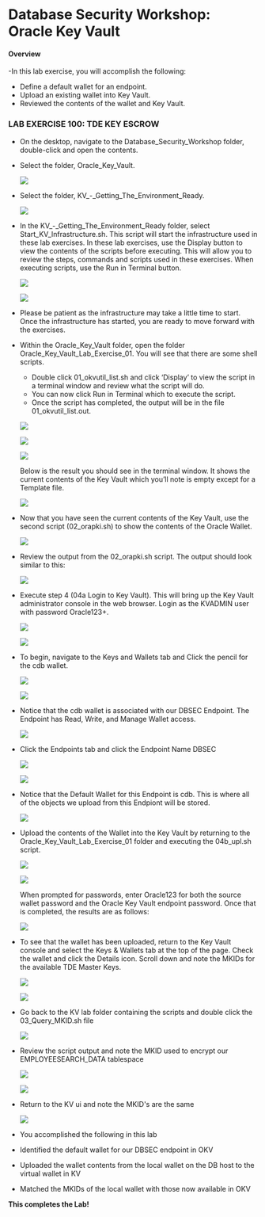 # Database Security Workshop: Oracle Key Vault

#### Overview

-In this lab exercise, you will accomplish the following:
 - Define a default wallet for an endpoint.
 - Upload an existing wallet into Key Vault.
 - Reviewed the contents of the wallet and Key Vault. 

### LAB EXERCISE 100: TDE KEY ESCROW

- On the desktop, navigate to the Database_Security_Workshop folder, double-click and open the contents. 

- Select the folder, Oracle_Key_Vault.

  ![](images/201.png)

- Select the folder, KV_-_Getting_The_Environment_Ready.  

  ![](images/202.png)

- In the KV_-_Getting_The_Environment_Ready folder, select Start_KV_Infrastructure.sh.  This script will start the infrastructure used in these lab exercises. In these lab exercises, use the Display button to view the contents of the scripts before executing.  This will allow you to review the steps, commands and scripts used in these exercises.  When executing scripts, use the Run in Terminal button.

  ![](images/205.png)

  ![](images/203.png)

- Please be patient as the infrastructure may take a little time to start.  Once the infrastructure has started, you are ready to move forward with the exercises.

- Within the Oracle_Key_Vault folder, open the folder Oracle_Key_Vault_Lab_Exercise_01. You will see that there are some shell scripts.  
    - Double click 01_okvutil_list.sh and click ‘Display’ to view the script in a terminal window and review what the script will do. 
    - You can now click Run in Terminal which to execute the script.  
    - Once the script has completed, the output will be in the file 01_okvutil_list.out.

  ![](images/206.png)

  ![](images/207.png)

  ![](images/208.png)

  Below is the result you should see in the terminal window. It shows the current contents of the Key
    Vault which you’ll note is empty except for a Template  file.

    ![](images/209.png)

- Now that you have seen the current contents of the Key Vault, use the second script (02_orapki.sh) to show the contents of the Oracle Wallet.  

  ![](images/210.png)

- Review the output from the 02_orapki.sh script. The output should look similar to this:

  ![](images/211.png)

- Execute step 4 (04a Login to Key Vault).  This will bring up the Key Vault administrator console in the web browser.  Login as the KVADMIN user with password Oracle123+.

  ![](images/212.png)

  ![](images/213.png)

- To begin, navigate to the Keys and Wallets tab and Click the pencil for the cdb wallet.

  ![](images/223.png)

  ![](images/214.png)

- Notice that the cdb wallet is associated with our DBSEC Endpoint.  The Endpoint has Read, Write, and Manage Wallet access.  

  ![](images/215.png)

- Click the Endpoints tab and click the Endpoint Name DBSEC

  ![](images/216.png)

  ![](images/218.png)

- Notice that the Default Wallet for this Endpoint is cdb. This is where all of the objects we upload from this Endpiont will be stored. 

  ![](images/224.png)

- Upload the contents of the Wallet into the Key Vault by returning to the Oracle_Key_Vault_Lab_Exercise_01 folder and executing the 04b_upl.sh script. 

  ![](images/220.png)

  ![](images/221.png)

  When prompted for passwords, enter Oracle123 for both the source wallet password and the Oracle Key Vault endpoint password. Once that is completed, the results are as follows:

  ![](images/222.png)

- To see that the wallet has been uploaded, return to the Key Vault console and select the Keys & Wallets tab at the top of the page. Check the wallet and click the Details icon.  Scroll down and note the MKIDs for the available TDE Master Keys. 

  ![](images/227.png)

  ![](images/225.png)

- Go back to the KV lab folder containing the scripts and double click the 03_Query_MKID.sh file

  ![](images/2.png)

- Review the script output and note the MKID used to encrypt our EMPLOYEESEARCH_DATA tablespace

  ![](images/228.png)

  ![](images/229.png)

- Return to the KV ui and note the MKID's are the same

  ![](images/230.png)

- You accomplished the following in this lab
 - Identified the default wallet for our DBSEC endpoint in OKV
 - Uploaded the wallet contents from the local wallet on the DB host to the virtual wallet in KV
 - Matched the MKIDs of the local wallet with those now available in OKV


**This completes the Lab!**
